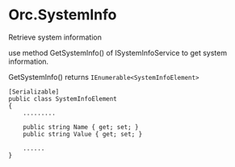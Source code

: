 # Orc.SystemInfo

Retrieve system information

use method GetSystemInfo() of ISystemInfoService to get system information.

GetSystemInfo() returns `IEnumerable<SystemInfoElement>`

	[Serializable]
    public class SystemInfoElement
    {
        .........

        public string Name { get; set; }
        public string Value { get; set; }

        ......
    }